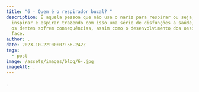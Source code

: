 ```yaml
---
title: "6 - Quem é o respirador bucal? "
description: É aquela pessoa que não usa o nariz para respirar ou seja, para
  inspirar e espirar trazendo com isso uma série de disfunções a saúde, também
  os dentes sofrem consequências, assim como o desenvolvimento dos ossos da
  face.
author: .
date: 2023-10-22T00:07:56.242Z
tags:
  - post
image: /assets/images/blog/6-.jpg
imageAlt: .
---
```

.